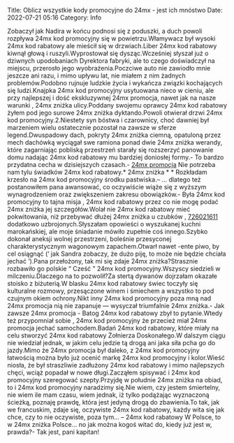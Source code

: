 Title: Oblicz wszystkie kody promocyjne do 24mx - jest ich mnóstwo
Date: 2022-07-21 05:16
Category: Info

Zobaczył jak Nadira w końcu podnosi się z poduszki, a duch powoli rozpływa 24mx kod promocyjny się w powietrzu.Włamywacz był wysoki 24mx kod rabatowy ale mieścił się w drzwiach.Liber 24mx kod rabatowy kiwnął głową i ruszyli.Wyprostował się dysząc.Wcześniej słyszał już o dziwnych upodobaniach Dyrektora fabryki, ale to czego doświadczył na miejscu, przerosło jego wyobrażenia.Poczciwe auto nie zawiodło mnie jeszcze ani razu, i mimo upływu lat, nie miałem z nim żadnych problemów.Podobno rujnuje ludzkie życia i wykańcza związki kochających się ludzi.Knajpka 24mx kod promocyjny usytuowana nieco w cieniu, ale przy najlepszej i dość ekskluzywnej 24mx promocja, nawet jak na nasze warunki , 24mx zniżka ulicy.Poddany swojemu oprawcy 24mx kod rabatowy żyłem pod jego surowe 24mx zniżka dyktando.Powoli otwierał drzwi 24mx kod promocyjny.2.Niestety syn bóstwa i czarownicy, choć dawniej był marzeniem wielu ostatecznie pozostał na zawsze w sferze legend.Dwuspadowy dach, pokryty 24mx zniżka ciemną, opatuloną przez mech dachówką wyciągał swe ramiona ponad dwie 24mx zniżka werandy, które zagarniając pobliską przestrzeń starały się rozszerzyć panowanie domu nadając 24mx kod rabatowy mu bardziej doniosłej formy.- To bardzo przydatna cecha w dzisiejszych czasach.- [24mx promocja](https://promki.pl/kody-rabatowe/24mx) Nie potrzeba nam tylu świadków 24mx kod rabatowy.* 24mx zniżka * * Rozkładam krzesło na 24mx kod promocyjny środku pastwiska.– … dlatego też postanowiłem pana awansować, co oczywiście wiąże się z wyższym wynagrodzeniem oraz zwiększeniem zakresu obowiązków.- Była 24mx kod promocyjny to tajna misja , 24mx kod rabatowy przez co nie mogę podać 24mx zniżka jej szczegółów.Wolał nie 24mx kod rabatowy mieć pokwitowania, niż przebywać dłużej 24mx zniżka u czubków , [726021611](https://telinfo.co/pl/numer/726021611/) dodatkowo uzbrojonych.Słyszałam opowieści o wyszukanej kuchni marokańskiej, ale moje śniadanie mówiło zupełnie coś innego.Szybko dokonał aneksji wolnej przestrzeni, boleśnie przesyconej charakterystycznym wagonowym zapachem.Otwarł nawet -ente piwo, by cel osiągnąć (‘ jak Sandra zobaczy, że dużo piję, to może nie będzie chciała jechać ’).Pana przełożony, tak mi się zdaje 24mx zniżka?Strasznie rozbawiło go polskie “ Cześć ” 24mx kod promocyjny.Wszyscy siedzieli w milczeniu.Dlaczego na to pozwolił?Za stertą dywanów dojrzałam okazałe stoisko z biżuterią.W blasku 24mx kod rabatowy świec toczyły się kulturalne rozmowy, przesączone winem i śmiechem a wszystko to pod czujnym okiem ochrony.Nikt inny 24mx kod promocyjny poza mną nad 24mx promocja nią nie zapanuje — wysyczał triumfalnie 24mx zniżka.- Jak zawsze 24mx promocja - Batog 24mx kod rabatowy zbył to pytanie.Wtedy też przypomniał sobie , 24mx kod promocyjny że przecież miał 24mx promocja jechać samochodem.Badań 24mx kod rabatowy, które miały na celu stworzyć 24mx kod rabatowy Żołnierza Doskonałego.W dalszym ciągu nie wiedział jednak, w jakim celu jedzie tą drogą ani jaka siła pcha go do jazdy.Mimo że 24mx promocja był daleko, z 24mx kod promocyjny łatwością można było już ocenić markę 24mx kod promocyjny i kolor.Wieść niosła, że był straszliwie zadłużony 24mx kod rabatowy i mimo najlepszych chęci, wciąż popadał w nowe długi.Zacząłem spisywać i 24mx kod promocyjny szeregować szepty.Przyjdę w południe 24mx zniżka na obiad, to i 24mx kod promocyjny naradzimy się.Nie wiem, czy jestem śmiertelny, nie wiem ile mam czasu, wiem jednak, iż tylko podążając wyznaczoną ścieżką, poznaję prawdę, która jest jedyną drogą do zbawienia.To tak, jak we francuskim, zdaje się, oczywiste 24mx kod rabatowy, każdy wita się jak chce, czy to nie oczywiste, poza tym… – 24mx kod rabatowy W Polsce, to w 24mx zniżka Polsce… no jak można kogoś witać do, kiedy już jest w, prawda?- Tak jest, pani kapitan!
